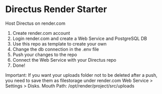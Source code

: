 # Directus Render Starter

Host Directus on render.com

1. Create render.com account
2. Login render.com and create a Web Service and PostgreSQL DB
3. Use this repo as template to create your own
4. Change the db connection in the .env file
5. Push your changes to the repo
6. Connect the Web Service with your Directus repo
7. Done!

Important:
If you want your uploads folder not to be deleted after a push, you need to save them as filestorage under render.com Web Service > Settings > Disks. Mouth Path: /opt/render/project/src/uploads
